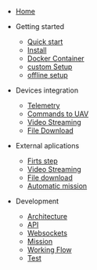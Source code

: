 <!-- docs/_sidebar.md -->

- [Home](/)

- Getting started

  - [Quick start](GettingStarted/QuickStart.md)
  - [Install](GettingStarted/Instalation.md)
  - [Docker Container](GettingStarted/DockerContainer.md)
  - [custom Setup](GettingStarted/Instalation.md)
  - [offline setup](GettingStarted/OfflineSetup.md)

- Devices integration

  - [Telemetry ](deviceIntegration/Telemetria.md)
  - [Commands to UAV ](deviceIntegration/Mission.md)
  - [Video Streaming ](deviceIntegration/videoStreaming.md)
  - [File Download ](deviceIntegration/DonwloadFiles.md)

- External aplications

  - [Firts step ](ExternalApplication/FirstStep.md)
  - [Video Streaming ](ExternalApplication/videoStreaming.md)
  - [File download ](ExternalApplication/DownloadFiles.md)
  - [Automatic mission ](ExternalApplication/AutomaticMission.md)

- Development
  - [Architecture](Development/Architecture.md)
  - [API ](Development/api.md)
  - [Websockets ](Development/websocket.md)
  - [Mission](Development/flowMission.md)
  - [Working Flow](Development/flowMission.md)
  - [Test](Development/test.md)
